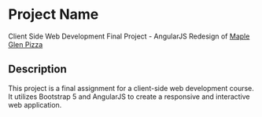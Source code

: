 # Project Name
Client Side Web Development Final Project - AngularJS
Redesign of [Maple Glen Pizza](http://mapleglenpizza.com/)

## Description
This project is a final assignment for a client-side web development course. It utilizes Bootstrap 5 and AngularJS to create a responsive and interactive web application.
